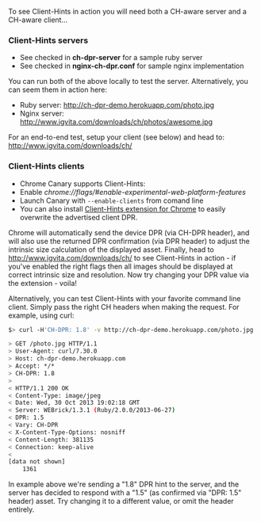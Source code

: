 To see Client-Hints in action you will need both a CH-aware server and a CH-aware client...

### Client-Hints servers

* See checked in **ch-dpr-server** for a sample ruby server
* See checked in **nginx-ch-dpr.conf** for sample nginx implementation

You can run both of the above locally to test the server. Alternatively, you can seem them in action here:

* Ruby server: http://ch-dpr-demo.herokuapp.com/photo.jpg
* Nginx server: http://www.igvita.com/downloads/ch/photos/awesome.jpg 

For an end-to-end test, setup your client (see below) and head to: http://www.igvita.com/downloads/ch/


### Client-Hints clients

* Chrome Canary supports Client-Hints:
 * Enable _chrome://flags/#enable-experimental-web-platform-features_
 * Launch Canary with `--enable-clients` from comand line 
 * You can also install [Client-Hints extension for Chrome](https://chrome.google.com/webstore/detail/client-hints/gdghpgmkfaedgngmnahnaaegpacanlef) to easily overwrite the advertised client DPR. 

Chrome will automatically send the device DPR (via CH-DPR header), and will also use the returned DPR confirmation (via DPR header) to adjust the intrinsic size calculation of the displayed asset. Finally, head to http://www.igvita.com/downloads/ch/ to see Client-Hints in action - if you've enabled the right flags then all images should be displayed at correct intrinsic size and resolution. Now try changing your DPR value via the extension - voila!

Alternatively, you can test Client-Hints with your favorite command line client. Simply pass the right CH headers when making the request. For example, using curl:

```bash
$> curl -H'CH-DPR: 1.8' -v http://ch-dpr-demo.herokuapp.com/photo.jpg | wc -l

> GET /photo.jpg HTTP/1.1
> User-Agent: curl/7.30.0
> Host: ch-dpr-demo.herokuapp.com
> Accept: */*
> CH-DPR: 1.8
>
< HTTP/1.1 200 OK
< Content-Type: image/jpeg
< Date: Wed, 30 Oct 2013 19:02:18 GMT
< Server: WEBrick/1.3.1 (Ruby/2.0.0/2013-06-27)
< DPR: 1.5
< Vary: CH-DPR
< X-Content-Type-Options: nosniff
< Content-Length: 381135
< Connection: keep-alive
<
[data not shown]
    1361
```

In example above we're sending a "1.8" DPR hint to the server, and the server has decided to respond with a "1.5" (as confirmed via "DPR: 1.5" header) asset. Try changing it to a different value, or omit the header entirely. 


